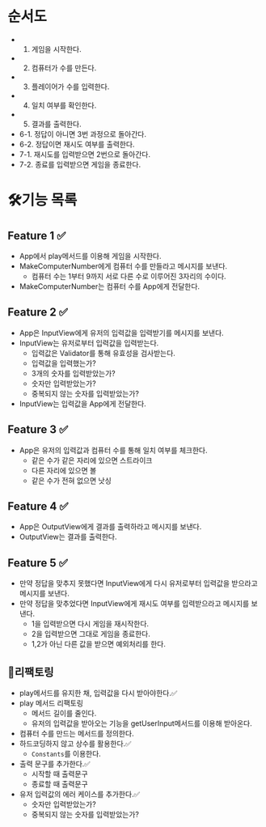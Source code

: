 # 순서도

- 1. 게임을 시작한다.
- 2. 컴퓨터가 수를 만든다.
- 3. 플레이어가 수를 입력한다.
- 4. 일치 여부를 확인한다.
- 5. 결과를 출력한다.
- 6-1. 정답이 아니면 3번 과정으로 돌아간다.
- 6-2. 정답이면 재시도 여부를 출력한다.
- 7-1. 재시도를 입력받으면 2번으로 돌아간다.
- 7-2. 종료를 입력받으면 게임을 종료한다.

# 🛠기능 목록

## Feature 1 ✅

- App에서 play메서드를 이용해 게임을 시작한다.
- MakeComputerNumber에게 컴퓨터 수를 만들라고 메시지를 보낸다.
  - 컴퓨터 수는 1부터 9까지 서로 다른 수로 이루어진 3자리의 수이다.
- MakeComputerNumber는 컴퓨터 수를 App에게 전달한다.

## Feature 2 ✅

- App은 InputView에게 유저의 입력값을 입력받기를 메시지를 보낸다.
- InputView는 유저로부터 입력값을 입력받는다.
  - 입력값은 Validator를 통해 유효성을 검사받는다.
  - 입력값을 입력했는가?
  - 3개의 숫자를 입력받았는가?
  - 숫자만 입력받았는가?
  - 중복되지 않는 숫자를 입력받았는가?
- InputView는 입력값을 App에게 전달한다.

## Feature 3 ✅

- App은 유저의 입력값과 컴퓨터 수를 통해 일치 여부를 체크한다.
  - 같은 수가 같은 자리에 있으면 스트라이크
  - 다른 자리에 있으면 볼
  - 같은 수가 전혀 없으면 낫싱

## Feature 4 ✅

- App은 OutputView에게 결과를 출력하라고 메시지를 보낸다.
- OutputView는 결과를 출력한다.

## Feature 5 ✅

- 만약 정답을 맞추지 못했다면 InputView에게 다시 유저로부터 입력값을 받으라고 메시지를 보낸다.
- 만약 정답을 맞추었다면 InputView에게 재시도 여부를 입력받으라고 메시지를 보낸다.
  - 1을 입력받으면 다시 게임을 재시작한다.
  - 2을 입력받으면 그대로 게임을 종료한다.
  - 1,2가 아닌 다른 값을 받으면 예외처리를 한다.

## 🤔리팩토링

- play메서드를 유지한 채, 입력값을 다시 받아야한다.✅
- play 메서드 리팩토링
  - 메서드 길이를 줄인다.
  - 유저의 입력값을 받아오는 기능을 getUserInput메서드를 이용해 받아온다.
- 컴퓨터 수를 만드는 메서드를 정의한다.
- 하드코딩하지 않고 상수를 활용한다.✅
  - `Constants`를 이용한다.
- 출력 문구를 추가한다.✅
  - 시작할 때 출력문구
  - 종료할 때 출력문구
- 유저 입력값의 에러 케이스를 추가한다.✅
  - 숫자만 입력받았는가?
  - 중복되지 않는 숫자를 입력받았는가?
